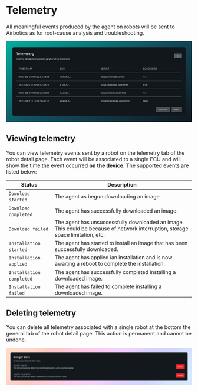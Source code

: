 # Telemetry

All meaningful events produced by the agent on robots will be sent to Airbotics as for root-cause analysis and troubleshooting.

![Robot telemetry.](../../imgs/robot-telemetry.png)


## Viewing telemetry

You can view telemetry events sent by a robot on the telemetry tab of the robot detail page. Each event will be associated to a single ECU and will show the time the event occurred **on the device**. The supported events are listed below:


| Status    | Description                                                              |
| ----------| ------------------------------------------------------------------------ |
| `Download started` | The agent as begun downloading an image. |
| `Download completed`  | The agent has successfully downloaded an image. |
| `Download failed` | The agent has unsuccessfully downloaded an image. This could be because of network interruption, storage space limitation, etc.   |
| `Installation started` | The agent has started to install an image that has been successfully downloaded.   |
| `Installation applied` | The agent has applied ian installation and is now awaiting a reboot to complete the installation.  |
| `Installation completed` | The agent has successfully completed installing a downloaded image.  |
| `Installation failed` | The agent has failed to complete installing a downloaded image.   |


## Deleting telemetry

You can delete all telemetry associated with a single robot at the bottom the general tab of the robot detail page. This action is permanent and cannot be undone.

![Delete robot telemetry.](../../imgs/telemetry-delete.png)



